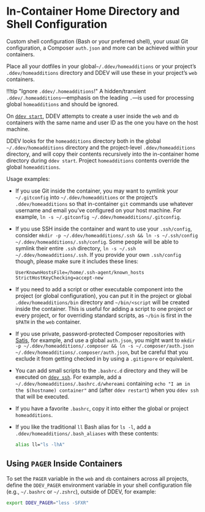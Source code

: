 # In-Container Home Directory and Shell Configuration

Custom shell configuration (Bash or your preferred shell), your usual Git configuration, a Composer `auth.json` and more can be achieved within your containers.

Place all your dotfiles in your global`~/.ddev/homeadditions` or your project’s `.ddev/homeadditions` directory and DDEV will use these in your project’s `web` containers.

!!!tip "Ignore `.ddev/.homeadditions`!"
    A hidden/transient `.ddev/.homeadditions`—emphasis on the leading `.`—is used for processing global `homeadditions` and should be ignored.

On [`ddev start`](../usage/commands.md#start), DDEV attempts to create a user inside the `web` and `db` containers with the same name and user ID as the one you have on the host machine.

DDEV looks for the `homeadditions` directory both in the global `~/.ddev/homeadditions` directory and the project-level `.ddev/homeadditions` directory, and will copy their contents recursively into the in-container home directory during `ddev start`. Project `homeadditions` contents override the global `homeadditions`.

Usage examples:

* If you use Git inside the container, you may want to symlink your `~/.gitconfig` into `~/.ddev/homeadditions` or the project’s `.ddev/homeadditions` so that in-container `git` commands use whatever username and email you’ve configured on your host machine. For example, `ln -s ~/.gitconfig ~/.ddev/homeadditions/.gitconfig`.
* If you use SSH inside the container and want to use your `.ssh/config`, consider `mkdir -p ~/.ddev/homeadditions/.ssh && ln -s ~/.ssh/config ~/.ddev/homeadditions/.ssh/config`. Some people will be able to symlink their entire `.ssh` directory, `ln -s ~/.ssh ~/.ddev/homeadditions/.ssh`. If you provide your own `.ssh/config` though, please make sure it includes these lines:

    ```text
    UserKnownHostsFile=/home/.ssh-agent/known_hosts
    StrictHostKeyChecking=accept-new
    ```

* If you need to add a script or other executable component into the project (or global configuration), you can put it in the project or global `.ddev/homeadditions/bin` directory and `~/bin/<script` will be created inside the container. This is useful for adding a script to one project or every project, or for overriding standard scripts, as `~/bin` is first in the `$PATH` in the `web` container.
* If you use private, password-protected Composer repositories with [Satis](https://composer.github.io/satis/), for example, and use a global `auth.json`, you might want to `mkdir -p ~/.ddev/homeadditions/.composer && ln -s ~/.composer/auth.json ~/.ddev/homeadditions/.composer/auth.json`, but be careful that you exclude it from getting checked in by using a `.gitignore` or equivalent.
* You can add small scripts to the `.bashrc.d` directory and they will be executed on [`ddev ssh`](../usage/commands.md#ssh). For example, add a `~/.ddev/homeadditions/.bashrc.d/whereami` containing `echo "I am in the $(hostname) container"` and (after `ddev restart`) when you `ddev ssh` that will be executed.
* If you have a favorite `.bashrc`, copy it into either the global or project `homeadditions`.
* If you like the traditional `ll` Bash alias for `ls -l`, add a `.ddev/homeadditions/.bash_aliases` with these contents:

    ```bash
    alias ll="ls -lhA"
    ```

## Using `PAGER` Inside Containers

To set the `PAGER` variable in the `web` and `db` containers across all projects, define the `DDEV_PAGER` environment variable in your shell configuration file (e.g., `~/.bashrc` or `~/.zshrc`), outside of DDEV, for example:

```bash
export DDEV_PAGER="less -SFXR"
```

